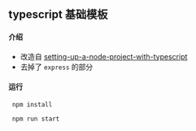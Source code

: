 ## typescript 基础模板
#### 介绍
>
* 改造自 [setting-up-a-node-project-with-typescript](https://www.digitalocean.com/community/tutorials/setting-up-a-node-project-with-typescript)
* 去掉了 `express` 的部分
#### 运行
```shell
 npm install 

 npm run start
```